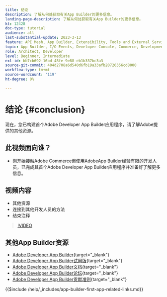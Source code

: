 ```yaml
---
title: 结论
description: 了解从何处获取有关App Builder的更多信息。
landing-page-description: 了解从何处获取有关App Builder的更多信息。
kt: 12428
doc-type: tutorial
audience: all
last-substantial-update: 2023-3-13
feature: API Mesh, App Builder, Extensibility, Tools and External Services, Backend Development
topic: App Builder, I/O Events, Developer Console, Commerce, Development, Integrations
role: Architect, Developer
level: Beginner, Intermediate
exl-id: bb7cb692-16bd-48fe-9e88-eb1b337bc3a3
source-git-commit: 404d2708a6d540d6fb19a33afb20726356cd8000
workflow-type: tm+mt
source-wordcount: '119'
ht-degree: 0%

---
```


# 结论 {#conclusion}

现在，您已构建首个Adobe Developer App Builder应用程序，请了解Adobe提供的其他资源。

## 此视频面向谁？

* 刚开始接触Adobe Commerce但使用AdobeApp Builder经验有限的开发人员，已完成其首个Adobe Developer App Builder应用程序并准备好了解更多信息。

## 视频内容

* 其他资源
* 连接到其他开发人员的方法
* 结束注释

>[!VIDEO](https://video.tv.adobe.com/v/3416741?quality=12&learn=on)

## 其他App Builder资源

* [Adobe Developer App Builder](https://developer.adobe.com/app-builder/){target="_blank"}
* [Adobe Developer App Builder试用版](https://developer.adobe.com/app-builder/trial/){target="_blank"}
* [Adobe Developer App Builder文档](https://developer.adobe.com/app-builder/docs/overview/){target="_blank"}
* [Adobe Developer App Builder论坛](https://experienceleaguecommunities.adobe.com/t5/project-firefly/ct-p/project-firefly){target="_blank"}
* [Adobe Developer App Builder贡献准则](https://developer.adobe.com/app-builder/docs/guides/contribution_guides/){target="_blank"}

{{$include /help/_includes/app-builder-first-app-related-links.md}}
